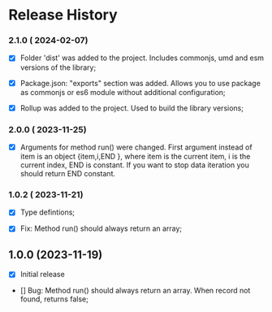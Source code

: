 # Release History



### 2.1.0 ( 2024-02-07)
- [x] Folder 'dist' was added to the project. Includes commonjs, umd and esm versions of the library;
- [x] Package.json: "exports" section was added. Allows you to use package as commonjs or es6 module without additional configuration;
- [x] Rollup was added to the project. Used to build the library versions;



### 2.0.0 ( 2023-11-25)
- [x] Arguments for method run() were changed. First argument instead of item is an object {item,i,END }, where item is the current item, i is the current index, END is constant. If you want to stop data iteration you should return END constant.



### 1.0.2 ( 2023-11-21)
- [x] Type defintions;
- [x] Fix: Method run() should always return an array;



## 1.0.0 (2023-11-19)
- [x] Initial release
- [] Bug: Method run() should always return an array. When record not found, returns false;
